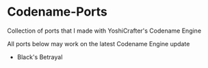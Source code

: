 # Codename-Ports
Collection of ports that I made with YoshiCrafter's Codename Engine

All ports below may work on the latest Codename Engine update
- Black's Betrayal
